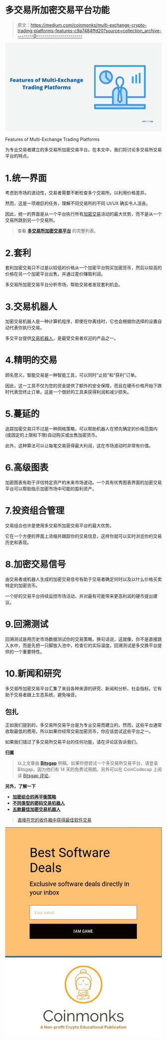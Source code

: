 # 多交易所加密交易平台功能

> 原文：<https://medium.com/coinmonks/multi-exchange-crypto-trading-platforms-features-c9a7484ffd20?source=collection_archive---------0----------------------->

![](img/09e03b5ceaf3b23a10927fe5dbcf8d71.png)

Features of Multi-Exchange Trading Platforms

为专业交易者建立的多交易所加密交易平台。在本文中，我们将讨论多交易所交易平台的特点。

# 1.统一界面

考虑到市场的波动性，交易者需要不断检查多个交易所，以利用价格差异。

然而，这是一项艰巨的任务，理解不同交易所的不同 UI/UX 确实令人沮丧。

因此，统一的界面是从一个平台执行所有[加密交易](https://blog.coincodecap.com/tag/crypto-trading/)活动的最大优势，而不是从一个交易所跳到另一个交易所。

> 查看 [**多交易所加密交易平台**](https://coincodecap.com/category/multi-exchange-trading) 的完整列表。

# 2.套利

套利加密交易只不过是以较低的价格从一个加密平台购买加密货币，然后以较高的价格在另一个加密平台出售，并通过差价赚取利润。

多交易所加密交易平台分析市场，帮助交易者发现套利机会。

# 3.交易机器人

加密交易机器人是一种计算机程序，即使在你离线时，它也会根据你选择的设置自动代表你执行交易。

多交平台提供[交易机器人](https://blog.coincodecap.com/tag/trading-bots/)，是最受交易者欢迎的产品之一。

# 4.精明的交易

顾名思义，智能交易是一种智能工具，可以同时“止损”和“获利”订单。

因此，这一工具不仅为您的资金提供了额外的安全保障，而且在硬币价格开始下跌时代表您终止订单。这是一个很好的工具来获得利润和减少损失。

# 5.蔓延的

追踪加密交易只不过是一种网格策略，可以帮助机器人在预先确定的价格范围内(或固定的上限和下限)自动购买或出售加密货币。

此外，这种算法可以让每笔交易获得最大利润，这在市场波动时非常有价值。

# 6.高级图表

加密图表有助于评估特定资产的未来市场波动。一个具有优秀图表界面的加密交易平台可以帮助指示加密市场中可能的盈利资产。

# 7.投资组合管理

交易组合也许是使用多交易所加密交易平台的最大优势。

它在一个方便的界面上浓缩并跟踪你的交易信息，这样你就可以实时浏览你的交易历史和表现。

# 8.加密交易信号

由交易者或机器人生成的加密交易信号有助于交易者确定何时以及以什么价格买卖特定的加密货币。

一个好的交易平台持续监控市场活动，并对最有可能带来更高利润的硬币提出建议。

# 9.回溯测试

回溯测试是用历史市场数据测试你的交易策略。换句话说，这就像，你不是直接跳入水中，而是先把一只脚放入池中，检查它的实际温度。回溯测试是多交换平台提供的一个重要特性。

# 10.新闻和研究

多交易所加密交易平台汇集了来自各种来源的研究、新闻和分析、社会指标。它有助于交易者跟上生态系统，避免噪音。

## 包扎

正如我们提到的，多交易所交易平台是为专业交易而建立的。然而，这些平台通常收取最低的费用，所以如果你经常交易加密货币，你应该尝试这些平台之一。

如果我们错过了多交易所交易平台的任何功能，请在评论区告诉我们。

**归属**

> 以上文章由 [**Bitsgap**](https://bitsgap.com/?utm_source=coincodecap) 供稿。如果你想尝试一个多交易所交易平台，请登录 Bitsgap，因为他们有 14 天的免费试用期。另外可以在 CoinCodecap 上阅读 [Bitsgap 评论](https://coincodecap.com/product/bitsgap-1)。

**另外，了解一下**

*   [**加密组合的再平衡策略**](https://blog.coincodecap.com/crypto-portfolio-rebalancing/)
*   [**不同类型的密码交易机器人**](https://blog.coincodecap.com/different-types-of-crypto-trading-bots/)
*   [**五款最佳加密交易机器人**](https://blog.coincodecap.com/five-best-crypto-trading-bots/)

> [直接在您的收件箱中获得最佳软件交易](https://coincodecap.com/?utm_source=coinmonks)

[![](img/7c0b3dfdcbfea594cc0ae7d4f9bf6fcb.png)](https://coincodecap.com/?utm_source=coinmonks)![](img/e9dbce386c4f90837b5db529a4c87766.png)